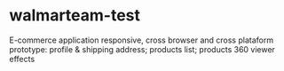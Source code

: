 # walmarteam-test
E-commerce application responsive, cross browser and cross plataform prototype:  profile & shipping address; products list; products 360 viewer effects
